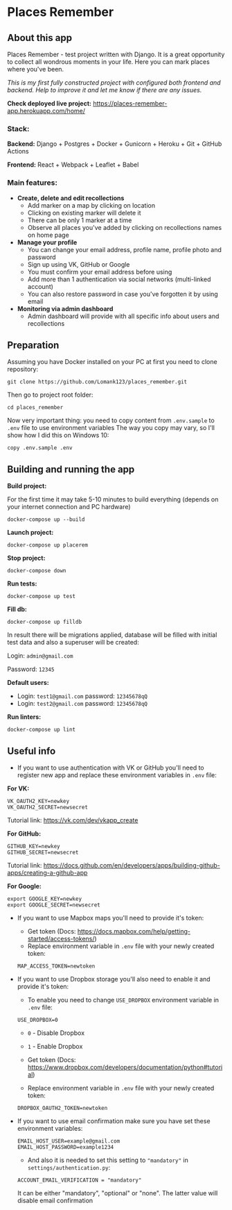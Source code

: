 # Places Remember

## About this app
Places Remember - test project written with Django. It is a great opportunity to collect all wondrous moments in your life. Here you can mark places where you've been.

*This is my first fully constructed project with configured both frontend and backend. Help to improve it and let me know if there are any issues.*

**Check deployed live project:** https://places-remember-app.herokuapp.com/home/

### Stack:

**Backend:** Django + Postgres + Docker + Gunicorn + Heroku + Git + GitHub Actions

**Frontend:** React + Webpack + Leaflet + Babel

### Main features:
- **Create, delete and edit recollections**
  - Add marker on a map by clicking on location
  - Clicking on existing marker will delete it
  - There can be only 1 marker at a time
  - Observe all places you've added by clicking on recollections names on home page
- **Manage your profile**
  - You can change your email address, profile name, profile photo and password
  - Sign up using VK, GitHub or Google
  - You must confirm your email address before using
  - Add more than 1 authentication via social networks (multi-linked account)
  - You can also restore password in case you've forgotten it by using email
- **Monitoring via admin dashboard**
  - Admin dashboard will provide with all specific info about users and recollections

## Preparation

Assuming you have Docker installed on your PC at first you need to clone repository:
```
git clone https://github.com/Lomank123/places_remember.git
```

Then go to project root folder:
```
cd places_remember
```

Now very important thing: you need to copy content from `.env.sample` to `.env` file to use environment variables
The way you copy may vary, so I'll show how I did this on Windows 10:
```
copy .env.sample .env
```

## Building and running the app

**Build project:**

For the first time it may take 5-10 minutes to build everything (depends on your internet connection and PC hardware)
```
docker-compose up --build
```

**Launch project:**
```
docker-compose up placerem
```

**Stop project:**
```
docker-compose down
```

**Run tests:**
```
docker-compose up test
```

**Fill db:**

```
docker-compose up filldb
```

In result there will be migrations applied, database will be filled with initial test data and also a superuser will be created:

Login: `admin@gmail.com`

Password: `12345`

**Default users:**
  - Login: `test1@gmail.com` password: `12345678qQ`
  - Login: `test2@gmail.com` password: `12345678qQ`

**Run linters:**
```
docker-compose up lint
```

## Useful info

- If you want to use authentication with VK or GitHub you'll need to register new app and replace these environment variables in `.env` file:

**For VK:**
```
VK_OAUTH2_KEY=newkey
VK_OAUTH2_SECRET=newsecret
```

Tutorial link: https://vk.com/dev/vkapp_create

**For GitHub:**
```
GITHUB_KEY=newkey
GITHUB_SECRET=newsecret
```

Tutorial link: https://docs.github.com/en/developers/apps/building-github-apps/creating-a-github-app

**For Google:**
```
export GOOGLE_KEY=newkey
export GOOGLE_SECRET=newsecret
```

- If you want to use Mapbox maps you'll need to provide it's token:

  - Get token (Docs: https://docs.mapbox.com/help/getting-started/access-tokens/)
  - Replace environment variable in `.env` file with your newly created token:
  ```
  MAP_ACCESS_TOKEN=newtoken
  ```

- If you want to use Dropbox storage you'll also need to enable it and provide it's token: 
  - To enable you need to change `USE_DROPBOX` environment variable in `.env` file:
  ```
  USE_DROPBOX=0
  ```
    - `0` - Disable Dropbox
    - `1` - Enable Dropbox

  - Get token (Docs: https://www.dropbox.com/developers/documentation/python#tutorial)
  - Replace environment variable in `.env` file with your newly created token:
  ```
  DROPBOX_OAUTH2_TOKEN=newtoken
  ```

- If you want to use email confirmation make sure you have set these environment variables:
  ```
  EMAIL_HOST_USER=example@gmail.com
  EMAIL_HOST_PASSWORD=example1234
  ```
  - And also it is needed to set this setting to `"mandatory"` in `settings/authentication.py`:
  ```
  ACCOUNT_EMAIL_VERIFICATION = "mandatory"
  ```
  It can be either "mandatory", "optional" or "none". The latter value will disable email confirmation